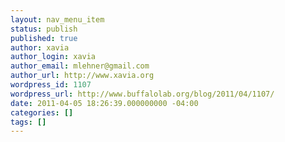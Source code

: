 ```yaml
---
layout: nav_menu_item
status: publish
published: true
author: xavia
author_login: xavia
author_email: mlehner@gmail.com
author_url: http://www.xavia.org
wordpress_id: 1107
wordpress_url: http://www.buffalolab.org/blog/2011/04/1107/
date: 2011-04-05 18:26:39.000000000 -04:00
categories: []
tags: []
---
```

 
